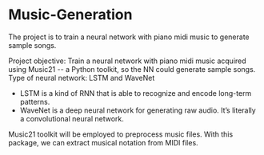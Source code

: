 # Music-Generation
The project is to train a neural network with piano midi music to generate sample songs.

Project objective: Train a neural network with piano midi music acquired using Music21 -- a Python toolkit, so the NN could generate sample songs.
Type of neural network: LSTM and WaveNet
-  LSTM is a kind of RNN that is able to recognize and encode long-term patterns. 
- WaveNet is a deep neural network for generating raw audio. It’s literally a convolutional neural network.
 
Music21 toolkit will be employed to preprocess music files. With this package, we can extract musical notation from MIDI files.
